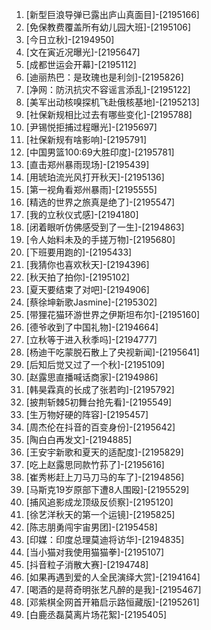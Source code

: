 
1. [新型巨浪导弹已露出庐山真面目]-[2195166]
1. [免保教费覆盖所有幼儿园大班]-[2195106]
1. [今日立秋]-[2194950]
1. [文在寅近况曝光]-[2195647]
1. [成都世运会开幕]-[2195112]
1. [迪丽热巴：是玫瑰也是利剑]-[2195826]
1. [净网：防汛抗灾不容谣言添乱]-[2195122]
1. [美军出动核嗅探机飞赴俄核基地]-[2195213]
1. [社保新规相比过去有哪些变化]-[2195788]
1. [尹锡悦拒捕过程曝光]-[2195697]
1. [社保新规有啥影响]-[2195791]
1. [中国男篮100:69大胜印度]-[2195781]
1. [直击郑州暴雨现场]-[2195439]
1. [用琥珀流光风打开秋天]-[2195136]
1. [第一视角看郑州暴雨]-[2195555]
1. [精选的世界之旅真是绝了]-[2195547]
1. [我的立秋仪式感]-[2194180]
1. [闭着眼听仿佛感受到了一生]-[2194863]
1. [令人始料未及的手搓万物]-[2195680]
1. [下班要用跑的]-[2195433]
1. [我猜你也喜欢秋天]-[2194396]
1. [秋天拍了拍你]-[2195102]
1. [夏天要结束了对吧]-[2194906]
1. [蔡徐坤新歌Jasmine]-[2195302]
1. [带狸花猫环游世界之伊斯坦布尔]-[2195160]
1. [德爷收到了中国礼物]-[2194664]
1. [立秋等于进入秋季吗]-[2194777]
1. [杨迪干吃蒙脱石散上了央视新闻]-[2195641]
1. [后知后觉又过了一个秋]-[2195109]
1. [赵露思直播喊话商家]-[2194986]
1. [韩昊霖真的长成了张若昀]-[2195792]
1. [披荆斩棘5初舞台抢先看]-[2195549]
1. [生万物好硬的阵容]-[2195457]
1. [周杰伦在抖音的百变身份]-[2195642]
1. [陶白白再发文]-[2194885]
1. [王安宇新歌和夏天的适配度]-[2195829]
1. [吃上赵露思同款竹荪了]-[2195616]
1. [崔秀彬赶上刀马刀马的车了]-[2194856]
1. [马斯克19岁原部下遭8人围殴]-[2195529]
1. [捕风追影成龙顶级反侦察]-[2195120]
1. [徐艺洋秋天的第一个运镜]-[2195825]
1. [陈志朋勇闯宇宙男团]-[2195458]
1. [印媒：印度总理莫迪将访华]-[2194835]
1. [当小猫对我使用猫猫拳]-[2195107]
1. [抖音粒子消散大赛]-[2194748]
1. [如果再遇到爱的人全民演绎大赏]-[2194164]
1. [喝酒的是蒋奇明张艺凡醉的是我]-[2195467]
1. [邓紫棋全网首开箱启示路恒藏版]-[2195261]
1. [白鹿丞磊莫离片场花絮]-[2195405]